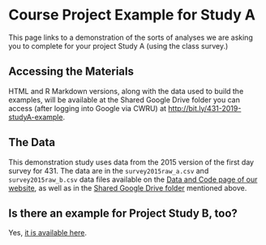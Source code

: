 # Course Project Example for Study A

This page links to a demonstration of the sorts of analyses we are asking you to complete for your project Study A (using the class survey.)  

## Accessing the Materials

HTML and R Markdown versions, along with the data used to build the examples, will be available at the Shared Google Drive folder you can access (after logging into Google via CWRU) at http://bit.ly/431-2019-studyA-example.

## The Data

This demonstration study uses data from the 2015 version of the first day survey for 431. The data are in the `survey2015raw_a.csv` and `survey2015raw_b.csv` data files available on the [Data and Code page of our website](https://github.com/THOMASELOVE/2019-431-data), as well as in the [Shared Google Drive folder](http://bit.ly/431-2019-studyA-example) mentioned above.

## Is there an example for Project Study B, too?

Yes, [it is available here](https://github.com/THOMASELOVE/2019-431/blob/master/PROJECT/STUDY_B/EXAMPLE/README.md).
